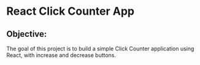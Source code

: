 # React Click Counter App

## Objective:

The goal of this project is to build a simple Click Counter application using React, with increase and decrease buttons.
